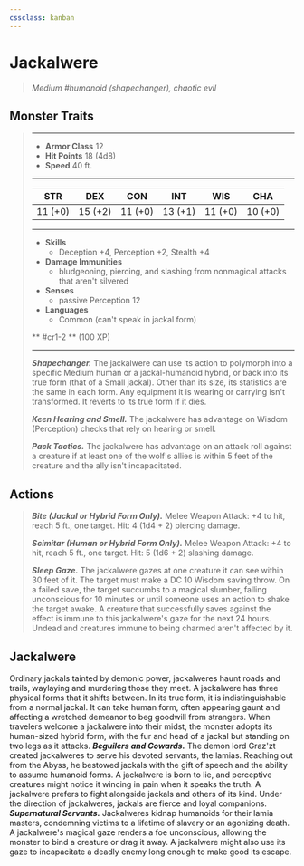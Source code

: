 ```yaml
---
cssclass: kanban
---
```


# Jackalwere
>*Medium #humanoid (shapechanger), chaotic evil*
## Monster Traits
>___
>- **Armor Class** 12
>- **Hit Points** 18 (4d8)
>- **Speed** 40 ft.
>___
>|STR|DEX|CON|INT|WIS|CHA|
>|:---:|:---:|:---:|:---:|:---:|:---:|
>|11 (+0)|15 (+2)|11 (+0)|13 (+1)|11 (+0)|10 (+0)|
>___
>- **Skills**
>	 - Deception +4, Perception +2, Stealth +4
>- **Damage Immunities**
>	 - bludgeoning, piercing, and slashing from nonmagical attacks that aren't silvered
>- **Senses**
>	 - passive Perception 12
>- **Languages**
>	 - Common (can't speak in jackal form)
>
> ** #cr1-2 ** (100 XP)
>___
>***Shapechanger.*** The jackalwere can use its action to polymorph into a specific Medium human or a jackal-humanoid hybrid, or back into its true form (that of a Small jackal). Other than its size, its statistics are the same in each form. Any equipment it is wearing or carrying isn't transformed. It reverts to its true form if it dies.  
>
>***Keen Hearing and Smell.*** The jackalwere has advantage on Wisdom (Perception) checks that rely on hearing or smell.  
>
>***Pack Tactics.*** The jackalwere has advantage on an attack roll against a creature if at least one of the wolf's allies is within 5 feet of the creature and the ally isn't incapacitated.  
>
## Actions
>***Bite (Jackal or Hybrid Form Only).*** Melee Weapon Attack: +4 to hit, reach 5 ft., one target. Hit: 4 (1d4 + 2) piercing damage.  
>
>***Scimitar (Human or Hybrid Form Only).*** Melee Weapon Attack: +4 to hit, reach 5 ft., one target. Hit: 5 (1d6 + 2) slashing damage.  
>
>***Sleep Gaze.*** The jackalwere gazes at one creature it can see within 30 feet of it. The target must make a DC 10 Wisdom saving throw. On a failed save, the target succumbs to a magical slumber, falling unconscious for 10 minutes or until someone uses an action to shake the target awake. A creature that successfully saves against the effect is immune to this jackalwere's gaze for the next 24 hours. Undead and creatures immune to being charmed aren't affected by it.
## Jackalwere
Ordinary jackals tainted by demonic power, jackalweres haunt roads and trails, waylaying and murdering those they meet.
A jackalwere has three physical forms that it shifts between. In its true form, it is indistinguishable from a normal jackal. It can take human form, often appearing gaunt and affecting a wretched demeanor to beg goodwill from strangers. When travelers welcome a jackalwere into their midst, the monster adopts its human-sized hybrid form, with the fur and head of a jackal but standing on two legs as it attacks.
***Beguilers and Cowards.*** The demon lord Graz'zt created jackalweres to serve his devoted servants, the lamias. Reaching out from the Abyss, he bestowed jackals with the gift of speech and the ability to assume humanoid forms. A jackalwere is born to lie, and perceptive creatures might notice it wincing in pain when it speaks the truth.
A jackalwere prefers to fight alongside jackals and others of its kind. Under the direction of jackalweres, jackals are fierce and loyal companions.
***Supernatural Servants.*** Jackalweres kidnap humanoids for their lamia masters, condemning victims to a lifetime of slavery or an agonizing death. A jackalwere's magical gaze renders a foe unconscious, allowing the monster to bind a creature or drag it away.
A jackalwere might also use its gaze to incapacitate a deadly enemy long enough to make good its escape.